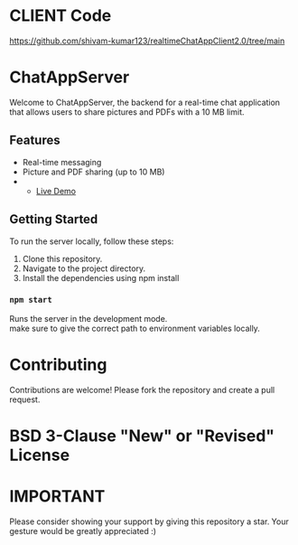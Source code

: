 # CLIENT Code
https://github.com/shivam-kumar123/realtimeChatAppClient2.0/tree/main

# ChatAppServer

Welcome to ChatAppServer, the backend for a real-time chat application that allows users to share pictures and PDFs with a 10 MB limit.

## Features

- Real-time messaging
- Picture and PDF sharing (up to 10 MB)
- - [Live Demo](https://chatappclient2-0.onrender.com/)

## Getting Started

To run the server locally, follow these steps:

1. Clone this repository.
2. Navigate to the project directory.
3. Install the dependencies using npm install

### `npm start`

Runs the server in the development mode.\
make sure to give the correct path to environment variables locally.

# Contributing
Contributions are welcome! Please fork the repository and create a pull request.

# BSD 3-Clause "New" or "Revised" License

# IMPORTANT
Please consider showing your support by giving this repository a star. Your gesture would be greatly appreciated :)
